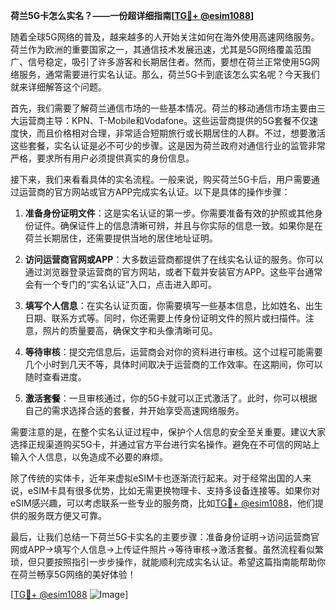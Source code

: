 **荷兰5G卡怎么实名？——一份超详细指南[[TG💪+ @esim1088](https://t.me/s/esim1088)]**

随着全球5G网络的普及，越来越多的人开始关注如何在海外使用高速网络服务。荷兰作为欧洲的重要国家之一，其通信技术发展迅速，尤其是5G网络覆盖范围广、信号稳定，吸引了许多游客和长期居住者。然而，要想在荷兰正常使用5G网络服务，通常需要进行实名认证。那么，荷兰5G卡到底该怎么实名呢？今天我们就来详细解答这个问题。

首先，我们需要了解荷兰通信市场的一些基本情况。荷兰的移动通信市场主要由三大运营商主导：KPN、T-Mobile和Vodafone。这些运营商提供的5G套餐不仅速度快，而且价格相对合理，非常适合短期旅行或长期居住的人群。不过，想要激活这些套餐，实名认证是必不可少的步骤。这是因为荷兰政府对通信行业的监管非常严格，要求所有用户必须提供真实的身份信息。

接下来，我们来看看具体的实名流程。一般来说，购买荷兰5G卡后，用户需要通过运营商的官方网站或官方APP完成实名认证。以下是具体的操作步骤：

1. **准备身份证明文件**：这是实名认证的第一步。你需要准备有效的护照或其他身份证件。确保证件上的信息清晰可辨，并且与你实际的信息一致。如果你是在荷兰长期居住，还需要提供当地的居住地址证明。

2. **访问运营商官网或APP**：大多数运营商都提供了在线实名认证的服务。你可以通过浏览器登录运营商的官方网站，或者下载并安装官方APP。这些平台通常会有一个专门的“实名认证”入口，点击进入即可。

3. **填写个人信息**：在实名认证页面，你需要填写一些基本信息，比如姓名、出生日期、联系方式等。同时，你还需要上传身份证明文件的照片或扫描件。注意，照片的质量要高，确保文字和头像清晰可见。

4. **等待审核**：提交完信息后，运营商会对你的资料进行审核。这个过程可能需要几个小时到几天不等，具体时间取决于运营商的工作效率。在这期间，你可以随时查看进度。

5. **激活套餐**：一旦审核通过，你的5G卡就可以正式激活了。此时，你可以根据自己的需求选择合适的套餐，并开始享受高速网络服务。

需要注意的是，在整个实名认证过程中，保护个人信息的安全至关重要。建议大家选择正规渠道购买5G卡，并通过官方平台进行实名操作。避免在不可信的网站上输入个人信息，以免造成不必要的麻烦。

除了传统的实体卡，近年来虚拟eSIM卡也逐渐流行起来。对于经常出国的人来说，eSIM卡具有很多优势，比如无需更换物理卡、支持多设备连接等。如果你对eSIM感兴趣，可以考虑联系一些专业的服务商，比如[TG💪+ @esim1088](https://t.me/s/esim1088)，他们提供的服务既方便又可靠。

最后，让我们总结一下荷兰5G卡实名的主要步骤：准备身份证明→访问运营商官网或APP→填写个人信息→上传证件照片→等待审核→激活套餐。虽然流程看似繁琐，但只要按照指引一步步操作，就能顺利完成实名认证。希望这篇指南能帮助你在荷兰畅享5G网络的美好体验！

[[TG💪+ @esim1088](https://t.me/s/esim1088) ![Image](https://i.postimg.cc/4NQfJmqS/Snipaste-2025-05-13-00-14-12.png)]